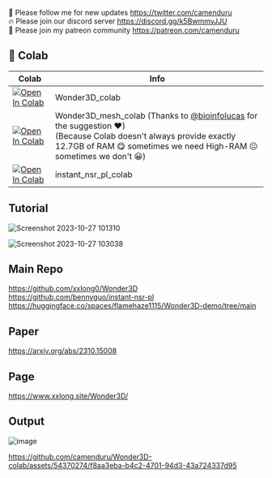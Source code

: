 🐣 Please follow me for new updates https://twitter.com/camenduru <br />
🔥 Please join our discord server https://discord.gg/k5BwmmvJJU <br />
🥳 Please join my patreon community https://patreon.com/camenduru <br />

## 🦒 Colab

| Colab | Info
| --- | --- |
[![Open In Colab](https://colab.research.google.com/assets/colab-badge.svg)](https://colab.research.google.com/github/camenduru/Wonder3D-colab/blob/main/Wonder3D_colab.ipynb) | Wonder3D_colab
[![Open In Colab](https://colab.research.google.com/assets/colab-badge.svg)](https://colab.research.google.com/github/camenduru/Wonder3D-colab/blob/main/Wonder3D_mesh_colab.ipynb) | Wonder3D_mesh_colab (Thanks to [@bioinfolucas](https://twitter.com/bioinfolucas) for the suggestion ❤) <br /> (Because Colab doesn't always provide exactly 12.7GB of RAM 😋 sometimes we need High-RAM 😐 sometimes we don't 😀)
[![Open In Colab](https://colab.research.google.com/assets/colab-badge.svg)](https://colab.research.google.com/github/camenduru/Wonder3D-colab/blob/main/instant_nsr_pl_colab.ipynb) | instant_nsr_pl_colab

## Tutorial
![Screenshot 2023-10-27 101310](https://github.com/camenduru/Wonder3D-colab/assets/54370274/4138a80c-6c9d-4759-be9c-f5bd4a8094b1)

![Screenshot 2023-10-27 103038](https://github.com/camenduru/Wonder3D-colab/assets/54370274/10f9cd59-b482-4d4a-8da6-e43aa68b9d73)

## Main Repo
https://github.com/xxlong0/Wonder3D <br />
https://github.com/bennyguo/instant-nsr-pl <br />
https://huggingface.co/spaces/flamehaze1115/Wonder3D-demo/tree/main <br />

## Paper
https://arxiv.org/abs/2310.15008

## Page
https://www.xxlong.site/Wonder3D/

## Output
![image](https://github.com/camenduru/Wonder3D-colab/assets/54370274/7ab88ed5-b920-4d89-be1a-bd73b360b00e)

https://github.com/camenduru/Wonder3D-colab/assets/54370274/f8aa3eba-b4c2-4701-94d3-43a724337d95

